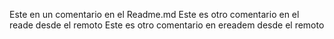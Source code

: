 Este en un comentario en el Readme.md
Este es otro comentario en el reade desde el remoto
Este es otro comentario en ereadem desde el remoto
